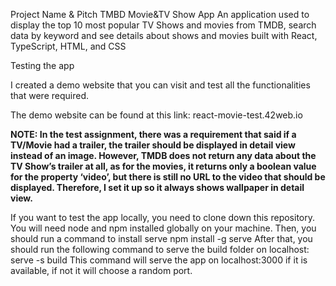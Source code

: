 Project Name & Pitch
TMBD Movie&TV Show App
An application used to display the top 10 most popular TV Shows and movies from TMDB, search data by keyword and see details about shows and movies built with React, TypeScript, HTML, and CSS
 
Testing the app

 I created a demo website that you can visit and test all the functionalities that were required. 

The demo website can be found at this link: react-movie-test.42web.io


**NOTE: In the test assignment, there was a requirement that said if a TV/Movie had a trailer, the trailer should be displayed in detail view instead of an image. However, TMDB does not return any data about the TV Show’s trailer at all, as for the movies, it returns only a boolean value for the property ‘video’, but there is still no URL to the video that should be displayed. Therefore, I set it up so it always shows wallpaper in detail view.**


If you want to test the app locally, you need to clone down this repository. You will need node and npm installed globally on your machine.
Then, you should run a command to install serve
npm install -g serve
After that, you should run the following command to serve the build folder on localhost: 
serve -s build
This command will serve the app on localhost:3000 if it is available, if not it will choose a random port. 
